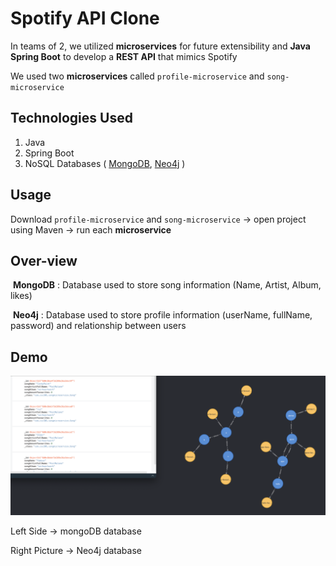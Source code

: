 
# Spotify API Clone

In teams of 2, we utilized **microservices** for future extensibility and **Java Spring Boot** to develop a **REST API** that mimics Spotify

We used two **microservices** called `profile-microservice` and `song-microservice`

## Technologies Used

1. Java
2. Spring Boot
3. NoSQL Databases ( [MongoDB](https://www.mongodb.com/), [Neo4j](https://neo4j.com/) )

## Usage

Download `profile-microservice` and `song-microservice` &rightarrow; open project using Maven &rightarrow; run each **microservice**



## Over-view

​	**MongoDB** : Database used to store song information (Name, Artist, Album, likes)

​	**Neo4j** : Database used to store profile information (userName, fullName, password) and relationship between users


## Demo

 <img src="https://github.com/AryPat/Spotify-API-Clone/blob/develop/pics/neomongo.png">
 
 Left Side &rightarrow; mongoDB database 
 
 Right Picture &rightarrow; Neo4j database 
